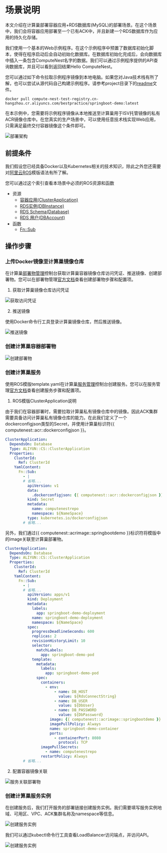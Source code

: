 # 场景说明

本文介绍在计算巢部署容器应用+RDS数据库(MySQL)的部署场景。在这个场景中，我们会将容器应用部署至一个已有ACK中，并且新建一个RDS数据库作为应用的持久化存储。

我们使用一个基本的Web示例程序。在这个示例程序中预置了数据库初始化脚本，使得在程序启动后会自动初始化数据库。在数据库初始化完成后，会向数据库中插入一条包含ComputeNest名字的数据。我们可以通过示例程序提供的API查询数据库，并且可以看到返回结果Hello ComputeNest。 

您可以通过如下命令拉取示例程序镜像到本地电脑。如果您对Java技术栈有所了解，也可以尝试从源代码自己构建示例程序。请参考project目录下的[readme](project/readme.md)文件。

```shell
docker pull compute-nest-test-registry.cn-hangzhou.cr.aliyuncs.com/bestpractice/springboot-demo:latest
```

在本示例中，您需要将示例程序镜像从本地推送至计算巢用于ISV托管镜像的私有ACR镜像仓库中。在您真实的生产场景中，可以使用任意技术栈实现Web应用，只需满足最终交付容器镜像这个条件即可。

![部署架构](pic/architecture.jpg)

## 前提条件

我们假设您已经具备Docker以及Kubernetes相关的技术知识，除此之外您还需要对[阿里云ROS](https://www.aliyun.com/product/ros)模版语法有所了解。

您可以通过这个索引查看本场景中必须的ROS资源和函数

- 资源
  - [容器应用(ClusterApplication)](https://help.aliyun.com/document_detail/459117.html)
  - [RDS实例(DBInstance)](https://help.aliyun.com/document_detail/51200.html)
  - [RDS Schema(Database)](https://help.aliyun.com/document_detail/177450.html)
  - [RDS 用户(DBAccount)](https://help.aliyun.com/document_detail/111904.html)
- 函数
  - [Fn::Sub](https://help.aliyun.com/document_detail/28865.html#section-7pm-51h-0v9-1)

## 操作步骤

### 上传Docker镜像至计算巢镜像仓库

在计算巢[部署物管理](https://computenest.console.aliyun.com/vendor/cn-hangzhou/artifact/create)控制台获取计算巢容器镜像仓库访问凭证、推送镜像、创建部署物。您可以在部署物管理[官方文档](https://help.aliyun.com/document_detail/432428.html)查看创建部署物步骤和配置项。

1. 获取计算巢镜像仓库访问凭证

![获取访问凭证](pic/getRegistryAccessToken.jpg)

2. 推送镜像

使用Docker命令行工具登录计算巢镜像仓库，然后推送镜像。

![推送镜像](pic/pushDockerImage.jpg)

### 创建计算巢容器部署物

![创建部署物](pic/createArtifact.jpg)

### 创建计算巢服务

使用ROS模版template.yaml在计算巢[服务管理](https://computenest.console.aliyun.com/vendor/cn-hangzhou/serviceCreate)控制台创建服务。您可以在服务管理[官方文档](https://help.aliyun.com/document_detail/406718.html)查看创建服务步骤和配置项。

1. ROS模版ClusterApplication说明

由于我们在容器部署时，需要拉取计算巢私有镜像仓库中的镜像。因此ACK集群需要具备访问计算巢私有镜像仓库的能力。在此我们定义了一个dockerconfigjson类型的Secret，并使用计算巢标识符{{ computenest::acr::dockerconfigjson }}。

```yaml
ClusterApplication:
  DependsOn: Database
  Type: ALIYUN::CS::ClusterApplication
  Properties:
    ClusterId:
      Ref: ClusterId
    YamlContent:
      Fn::Sub:
        - |
        # 省略...
          apiVersion: v1
          data:
            .dockerconfigjson: {{ computenest::acr::dockerconfigjson }}
          kind: Secret
          metadata:
            name: computenestrepo
            namespace: ${NameSpace}
          type: kubernetes.io/dockerconfigjson
        # 省略...
```

另外，我们通过{{ computenest::acrimage::springbootdemo }}标识符将模版中的image关联至计算巢部署物。

```yaml
ClusterApplication:
  DependsOn: Database
  Type: ALIYUN::CS::ClusterApplication
  Properties:
    ClusterId:
      Ref: ClusterId
    YamlContent:
      Fn::Sub:
        - |
        # 省略...
          apiVersion: apps/v1
          kind: Deployment
          metadata:
            labels:
              app: springboot-demo-deployment
            name: springboot-demo-deployment
            namespace: ${NameSpace}
          spec:
            progressDeadlineSeconds: 600
            replicas: 2
            revisionHistoryLimit: 10
            selector:
              matchLabels:
                app: springboot-demo-pod
            template:
              metadata:
                labels:
                  app: springboot-demo-pod
              spec:
                containers:
                  - env:
                      - name: DB_HOST
                        value: ${RdsConnectString}
                      - name: DB_USER
                        value: ${DbUser}
                      - name: DB_PASSWORD
                        value: ${DbPassword}
                    image: {{ computenest::acrimage::springbootdemo }}
                    imagePullPolicy: Always
                    name: springboot-demo-container
                    ports:
                      - containerPort: 8080
                        protocol: TCP
                imagePullSecrets:
                  - name: computenestrepo
                restartPolicy: Always
        # 省略...
```

2. 配置容器镜像关联

![服务关联部署物](pic/relateArtifact.jpg)

### 创建计算巢服务实例

在创建服务后，我们打开服务的部署链接创建服务实例。我们需要填写服务实例地域、可用区、VPC、ACK集群名称及namespace等信息。

![创建服务实例](pic/createServiceInstance.jpg)

我们可以通过kubectl命令行工具查看LoadBalancer访问端点，并访问API。

![创建服务实例](pic/result.jpg)